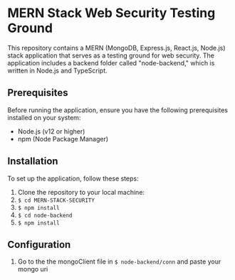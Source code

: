 # MERN Stack Web Security Testing Ground

This repository contains a MERN (MongoDB, Express.js, React.js, Node.js) stack application that serves as a testing ground for web security. The application includes a backend folder called "node-backend," which is written in Node.js and TypeScript.

## Prerequisites

Before running the application, ensure you have the following prerequisites installed on your system:

- Node.js (v12 or higher)
- npm (Node Package Manager)

## Installation

To set up the application, follow these steps:

1. Clone the repository to your local machine:
2. `$ cd MERN-STACK-SECURITY`
3. `$ npm install`
4. `$ cd node-backend`
5. `$ npm install`

## Configuration

1. Go to the the mongoClient file in `$ node-backend/conn` and paste your mongo uri

